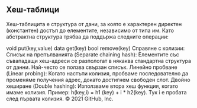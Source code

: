 ## Хеш-таблици
Хеш-таблицита е структура от дани, за която е характерен директен (константен) достъп до елементите, независимо от типа им. Като абстрактна структура трябва да поддържа следните операции:

void put(key,value)
data get(key)
bool remove(key)
Справяне с колизии:
Списък на препълванията (Separate chaining hash): Елементите със съвападащи хеш-адреси се разпологат в някаква стандартна структура от данни. Най-често се ползва свързан списък.
Линейно пробване (Linear probing): Когато настъпи колизия, пробваме последователно да променяме получения адрес, докато достигнем свободен слот.
Двойно хеширане (Double hashing): Използваме втора хеш функция, когато имаме колизия. Пример: h(key,i) = h1 (key) + i * h2(key). Тук i е пробата след първата колизия.
© 2021 GitHub, Inc.
